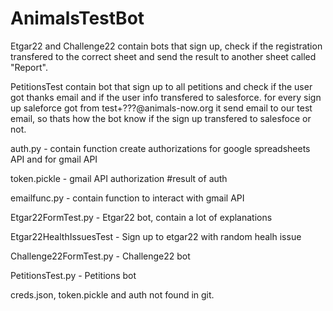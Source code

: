 # AnimalsTestBot

Etgar22 and Challenge22 contain bots that sign up, check if the registration transfered to the correct sheet and send the result to another sheet called "Report".

PetitionsTest contain bot that sign up to all petitions and check if the user got thanks email and if the user info transfered to salesforce.
for every sign up saleforce got from test+???@animals-now.org it send email to our test email, so thats how the bot know if the sign up transfered to salesfoce or not.

auth.py - contain function create authorizations for google spreadsheets API and for gmail API

token.pickle - gmail API authorization #result of auth

emailfunc.py - contain function to interact  with gmail API

Etgar22FormTest.py - Etgar22 bot, contain a lot of explanations

Etgar22HealthIssuesTest - Sign up to etgar22 with random healh issue

Challenge22FormTest.py - Challenge22 bot

PetitionsTest.py - Petitions bot

creds.json, token.pickle and auth not found in git.

